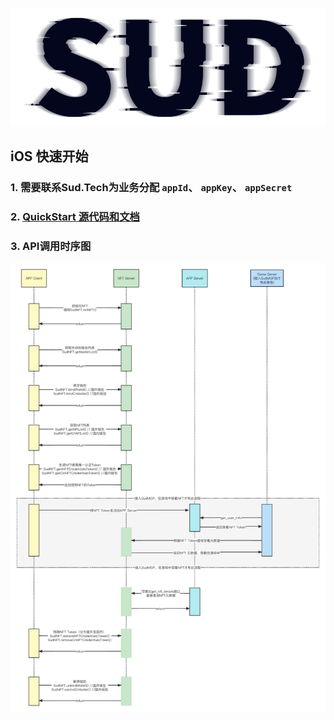 #

![SUD](../../Resource/logo.png)

## iOS 快速开始

### 1. 需要联系Sud.Tech为业务分配 `appId`、 `appKey`、 `appSecret`

### 2. [QuickStart 源代码和文档](https://github.com/SudTechnology/hello-sud-plus-ios/tree/master/project/SudNFTQuickStart)

### 3. API调用时序图

![api](../../Resource/Client/SudNFT.png)